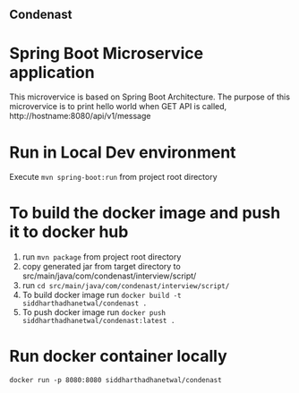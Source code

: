 ## Condenast
# Spring Boot Microservice application

This microvervice is based on Spring Boot Architecture. The purpose of this microvervice is to print hello world when GET API is called, http://hostname:8080/api/v1/message

# Run in Local Dev environment
Execute ```mvn spring-boot:run``` from project root directory

# To build the docker image and push it to docker hub
1. run ```mvn package``` from project root directory
2. copy generated jar from target directory to src/main/java/com/condenast/interview/script/
3. run ```cd src/main/java/com/condenast/interview/script/```
4. To build docker image run ```docker build -t siddharthadhanetwal/condenast .```
5. To push docker image run ```docker push siddharthadhanetwal/condenast:latest .```

# Run docker container locally
```docker run -p 8080:8080 siddharthadhanetwal/condenast```
